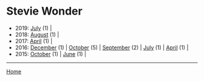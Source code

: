 # Stevie Wonder

  * 2019: 
      [July](./stevie-wonder-2019-07.md) (1) | 
  * 2018: 
      [August](./stevie-wonder-2018-08.md) (1) | 
  * 2017: 
      [April](./stevie-wonder-2017-04.md) (1) | 
  * 2016: 
      [December](./stevie-wonder-2016-12.md) (1) | 
      [October](./stevie-wonder-2016-10.md) (5) | 
      [September](./stevie-wonder-2016-09.md) (2) | 
      [July](./stevie-wonder-2016-07.md) (1) | 
      [April](./stevie-wonder-2016-04.md) (1) | 
  * 2015: 
      [October](./stevie-wonder-2015-10.md) (1) | 
      [June](./stevie-wonder-2015-06.md) (1) | 

----

[Home](../)
